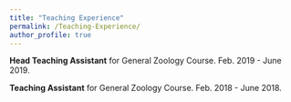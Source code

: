 ```yaml
---
title: "Teaching Experience"
permalink: /Teaching-Experience/
author_profile: true
---
```


**Head Teaching Assistant** for General Zoology Course. Feb. 2019 - June 2019.

**Teaching Assistant** for General Zoology Course. Feb. 2018 - June 2018.
